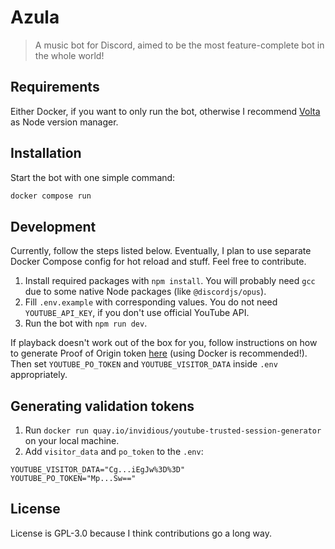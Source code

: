 # Azula

> A music bot for Discord, aimed to be the most feature-complete bot in the whole world!

## Requirements

Either Docker, if you want to only run the bot, otherwise I recommend [Volta](https://volta.sh/) as Node version manager.

## Installation

Start the bot with one simple command:

```bash
docker compose run
```

## Development

Currently, follow the steps listed below. Eventually, I plan to use separate Docker Compose config for hot reload and stuff. Feel free to contribute.

1. Install required packages with `npm install`. You will probably need `gcc` due to some native Node packages (like `@discordjs/opus`).
2. Fill `.env.example` with corresponding values. You do not need `YOUTUBE_API_KEY`, if you don't use official YouTube API.
3. Run the bot with `npm run dev`.

If playback doesn't work out of the box for you, follow instructions on how to generate Proof of Origin token [here](https://github.com/iv-org/youtube-trusted-session-generator) (using Docker is recommended!). Then set `YOUTUBE_PO_TOKEN` and `YOUTUBE_VISITOR_DATA` inside `.env` appropriately.

## Generating validation tokens

1. Run `docker run quay.io/invidious/youtube-trusted-session-generator` on your local machine.
2. Add `visitor_data` and `po_token` to the `.env`:

```
YOUTUBE_VISITOR_DATA="Cg...iEgJw%3D%3D"
YOUTUBE_PO_TOKEN="Mp...Sw=="
```

## License

License is GPL-3.0 because I think contributions go a long way.
